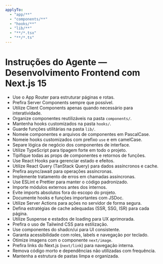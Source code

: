 ```yaml
---
applyTo:
  - "app/**"
  - "components/**"
  - "hooks/**"
  - "lib/**"
  - "**/*.tsx"
  - "**/*.ts"
---
```


# Instruções do Agente — Desenvolvimento Frontend com Next.js 15

- Use o App Router para estruturar páginas e rotas.
- Prefira Server Components sempre que possível.
- Utilize Client Components apenas quando necessário para interatividade.
- Organize componentes reutilizáveis na pasta `components/`.
- Mantenha hooks customizados na pasta `hooks/`.
- Guarde funções utilitárias na pasta `lib/`.
- Nomeie componentes e arquivos de componentes em PascalCase.
- Nomeie hooks customizados com prefixo `use` e em camelCase.
- Separe lógica de negócio dos componentes de interface.
- Utilize TypeScript para tipagem forte em todo o projeto.
- Tipifique todas as props de componentes e retornos de funções.
- Use React Hooks para gerenciar estado e efeitos.
- Utilize React Query (TanStack Query) para dados assíncronos e cache.
- Prefira async/await para operações assíncronas.
- Implemente tratamento de erros em chamadas assíncronas.
- Use ESLint e Prettier para manter o código padronizado.
- Importe módulos externos antes dos internos.
- Evite imports absolutos fora do escopo do projeto.
- Documente hooks e funções importantes com JSDoc.
- Utilize Server Actions para ações no servidor de forma segura.
- Defina estratégias de cache adequadas (SSR, SSG, ISR) para cada página.
- Utilize Suspense e estados de loading para UX aprimorada.
- Prefira o uso de Tailwind CSS para estilização.
- Use componentes do shadcn/ui para UI consistente.
- Garanta acessibilidade com roles, labels e navegação por teclado.
- Otimize imagens com o componente `next/image`.
- Prefira links do Next.js (`next/link`) para navegação interna.
- Remova código morto e dependências não utilizadas com frequência.
- Mantenha a estrutura de pastas limpa e organizada.
